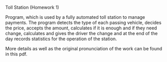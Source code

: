 Toll Station (Homework 1)

Program, which is used by a fully automated toll station to manage payments. The program detects the type of each passing vehicle, decides the price, accepts the amount, calculates if it is enough and if they need change, calculates and gives the driver the change and at the end of the day records statistics for the operation of the station.

More details as well as the original pronunciation of the work can be found in this pdf.
